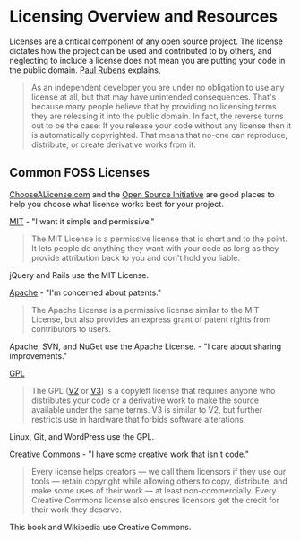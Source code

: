 <!-- https://github.com/jbrambleDC/Twitter-NLPMaps/issues/1 -->
# Licensing Overview and Resources

Licenses are a critical component of any open source project. The license dictates how the project can be used and contributed to by others, and neglecting to include a license does not mean you are putting your code in the public domain. [Paul Rubens](//www.cio.com/article/2382115/open-source-tools/how-to-choose-the-best-license-for-your-open-source-software-project.html) explains,

> As an independent developer you are under no obligation to use any license at all, but that may have unintended consequences. That's because many people believe that by providing no licensing terms they are releasing it into the public domain. In fact, the reverse turns out to be the case: If you release your code without any license then it is automatically copyrighted. That means that no-one can reproduce, distribute, or create derivative works from it.

## Common FOSS Licenses

[ChooseALicense.com](//choosealicense.com) and the [Open Source Initiative](//opensource.org/licenses) are good places to help you choose what license works best for your project.

[MIT](//opensource.org/licenses/MIT) - "I want it simple and permissive."

> The MIT License is a permissive license that is short and to the point. It lets people do anything they want with your code as long as they provide attribution back to you and don't hold you liable.

jQuery and Rails use the MIT License.

[Apache](//opensource.org/licenses/Apache-2.0) - "I'm concerned about patents."

> The Apache License is a permissive license similar to the MIT License, but also provides an express grant of patent rights from contributors to users.

Apache, SVN, and NuGet use the Apache License. - "I care about sharing improvements."

[GPL](//opensource.org/licenses/gpl-license)

> The GPL ([V2](http://opensource.org/licenses/GPL-2.0) or [V3](http://opensource.org/licenses/GPL-3.0)) is a copyleft license that requires anyone who distributes your code or a derivative work to make the source available under the same terms. V3 is similar to V2, but further restricts use in hardware that forbids software alterations.

Linux, Git, and WordPress use the GPL.

[Creative Commons](//creativecommons.org/choose/?lang=en) - "I have some creative work that isn't code."

> Every license helps creators — we call them licensors if they use our tools — retain copyright while allowing others to copy, distribute, and make some uses of their work — at least non-commercially. Every Creative Commons license also ensures licensors get the credit for their work they deserve.

This book and Wikipedia use Creative Commons.
